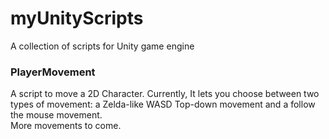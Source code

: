 # myUnityScripts
 A collection of scripts for Unity game engine

### PlayerMovement    

A script to move a 2D Character. Currently, It lets you choose between two types of movement: a Zelda-like WASD Top-down movement and a follow the mouse movement.    
More movements to come.